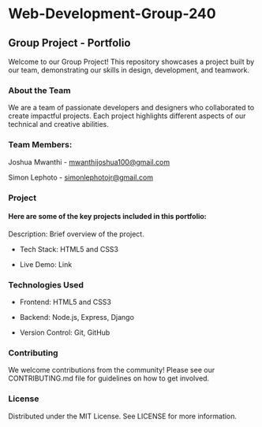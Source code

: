 # Web-Development-Group-240

## Group Project - Portfolio
Welcome to our Group Project! This repository showcases a project built by our team, demonstrating our skills in design, development, and teamwork.


### About the Team
We are a team of passionate developers and designers who collaborated to create impactful projects. Each project highlights different aspects of our technical and creative abilities.

### Team Members:
Joshua Mwanthi - mwanthijoshua100@gmail.com

Simon Lephoto - simonlephotojr@gmail.com

### Project
#### Here are some of the key projects included in this portfolio:
Description: Brief overview of the project.

- Tech Stack: HTML5 and CSS3

- Live Demo: Link


### Technologies Used
- Frontend: HTML5 and CSS3

- Backend: Node.js, Express, Django

- Version Control: Git, GitHub

### Contributing
We welcome contributions from the community!
Please see our CONTRIBUTING.md file for guidelines on how to get involved.

### License
Distributed under the MIT License. See LICENSE for more information.

